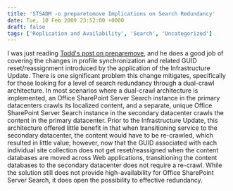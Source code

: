 ```yaml
---
title: 'STSADM -o preparetomove Implications on Search Redundancy'
date: Tue, 10 Feb 2009 23:52:00 +0000
draft: false
tags: ['Replication and Availability', 'Search', 'Uncategorized']
---
```


I was just reading [Todd's post on preparemove](http://blogs.msdn.com/toddca/archive/2009/01/30/preparetomove-away-from-running-this-command.aspx), and he does a good job of covering the changes in profile synchronization and related GUID reset/reassignment introduced by the application of the Infrastructure Update. There is one significant problem this change mitigates, specifically for those looking for a level of search redundancy through a dual-crawl architecture. In most scenarios where a dual-crawl architecture is implemented, an Office SharePoint Server Search instance in the primary datacenters crawls its localized content, and a separate, unique Office SharePoint Server Search instance in the secondary datacenter crawls the content in the primary datacenter. Prior to the Infrastructure Update, this architecture offered little benefit in that when transitioning service to the secondary datacenter, the content would have to be re-crawled, which resulted in little value; however, now that the GUID associated with each individual site collection does not get reset/reassigned when the content databases are moved across Web applications, transitioning the content databases to the secondary datacenter does not require a re-crawl. While the solution still does not provide high-availability for Office SharePoint Server Search, it does open the possibility to effective redundancy.